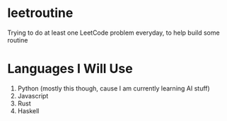 # leetroutine
Trying to do at least one LeetCode problem everyday, to help build some routine

# Languages I Will Use
1. Python (mostly this though, cause I am currently learning AI stuff)
2. Javascript
3. Rust
4. Haskell
